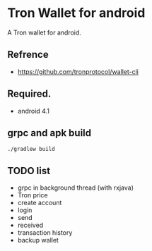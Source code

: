 # Tron Wallet for android

A Tron wallet for android.

## Refrence
- https://github.com/tronprotocol/wallet-cli

## Required.
 - android 4.1
 
## grpc and apk build
```
./gradlew build
```

## TODO list
- grpc in background thread (with rxjava)
- Tron price
- create account
- login
- send
- received
- transaction history
- backup wallet